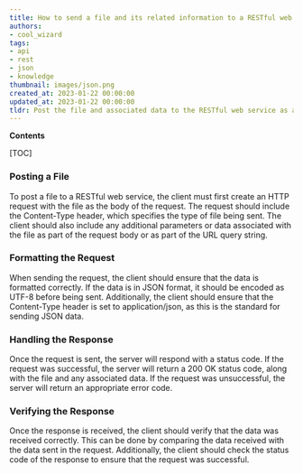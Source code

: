 ```yaml
---
title: How to send a file and its related information to a RESTful web service?
authors:
- cool_wizard
tags:
- api
- rest
- json
- knowledge
thumbnail: images/json.png
created_at: 2023-01-22 00:00:00
updated_at: 2023-01-22 00:00:00
tldr: Post the file and associated data to the RESTful web service as a JSON object.
---
```


**Contents**

[TOC]

### Posting a File

To post a file to a RESTful web service, the client must first create an HTTP request with the file as the body of the request. The request should include the Content-Type header, which specifies the type of file being sent. The client should also include any additional parameters or data associated with the file as part of the request body or as part of the URL query string.

### Formatting the Request

When sending the request, the client should ensure that the data is formatted correctly. If the data is in JSON format, it should be encoded as UTF-8 before being sent. Additionally, the client should ensure that the Content-Type header is set to application/json, as this is the standard for sending JSON data.

### Handling the Response

Once the request is sent, the server will respond with a status code. If the request was successful, the server will return a 200 OK status code, along with the file and any associated data. If the request was unsuccessful, the server will return an appropriate error code.

### Verifying the Response

Once the response is received, the client should verify that the data was received correctly. This can be done by comparing the data received with the data sent in the request. Additionally, the client should check the status code of the response to ensure that the request was successful.

